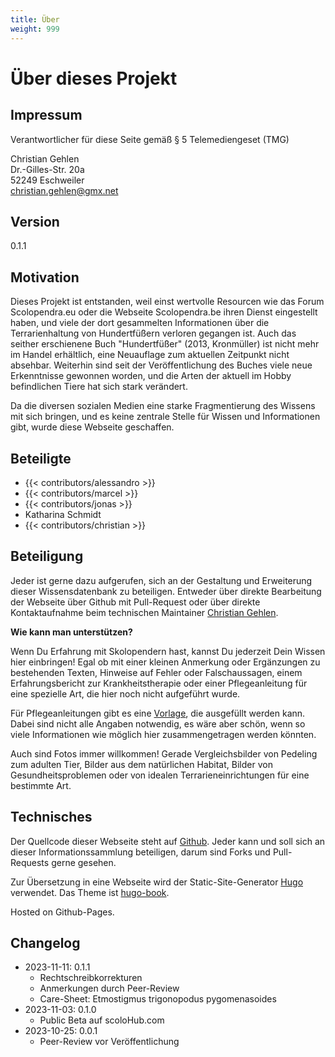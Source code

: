 ```yaml
---
title: Über
weight: 999
---
```


# Über dieses Projekt

## Impressum

Verantwortlicher für diese Seite gemäß § 5 Telemediengeset (TMG)

Christian Gehlen  
Dr.-Gilles-Str. 20a  
52249 Eschweiler  
[christian.gehlen@gmx.net](mailto:christian.gehlen@gmx.net)

## Version

0.1.1

## Motivation

Dieses Projekt ist entstanden, weil einst wertvolle Resourcen wie das Forum Scolopendra.eu oder die Webseite Scolopendra.be ihren Dienst eingestellt haben, und viele der dort gesammelten Informationen über die Terrarienhaltung von Hundertfüßern verloren gegangen ist. Auch das seither erschienene Buch "Hundertfüßer" (2013, Kronmüller) ist nicht mehr im Handel erhältlich, eine Neuauflage zum aktuellen Zeitpunkt nicht absehbar. Weiterhin sind seit der Veröffentlichung des Buches viele neue Erkenntnisse gewonnen worden, und die Arten der aktuell im Hobby befindlichen Tiere hat sich stark verändert.  

Da die diversen sozialen Medien eine starke Fragmentierung des Wissens mit sich bringen, und es keine zentrale Stelle für Wissen und Informationen gibt, wurde diese Webseite geschaffen.

## Beteiligte

- {{< contributors/alessandro >}}
- {{< contributors/marcel >}}
- {{< contributors/jonas >}}
- Katharina Schmidt
- {{< contributors/christian >}}
<!--- Marcel Kettermann -->

## Beteiligung

Jeder ist gerne dazu aufgerufen, sich an der Gestaltung und Erweiterung dieser Wissensdatenbank zu beteiligen. Entweder über direkte Bearbeitung der Webseite über Github mit Pull-Request oder über direkte Kontaktaufnahme beim technischen Maintainer [Christian Gehlen](mailto:christian.gehlen@gmx.net).

**Wie kann man unterstützen?**

Wenn Du Erfahrung mit Skolopendern hast, kannst Du jederzeit Dein Wissen hier einbringen! Egal ob mit einer kleinen Anmerkung oder Ergänzungen zu bestehenden Texten, Hinweise auf Fehler oder Falschaussagen, einem Erfahrungsbericht zur Krankheitstherapie oder einer Pflegeanleitung für eine spezielle Art, die hier noch nicht aufgeführt wurde.

Für Pflegeanleitungen gibt es eine [Vorlage](/caresheets/template/), die ausgefüllt werden kann. Dabei sind nicht alle Angaben notwendig, es wäre aber schön, wenn so viele Informationen wie möglich hier zusammengetragen werden könnten.

Auch sind Fotos immer willkommen! Gerade Vergleichsbilder von Pedeling zum adulten Tier, Bilder aus dem natürlichen Habitat, Bilder von Gesundheitsproblemen oder von idealen Terrarieneinrichtungen für eine bestimmte Art.

## Technisches 

Der Quellcode dieser Webseite steht auf [Github](https://github.com/christhulhu/acab). Jeder kann und soll sich an dieser Informationssammlung beteiligen, darum sind Forks und Pull-Requests gerne gesehen.

Zur Übersetzung in eine Webseite wird der Static-Site-Generator [Hugo](https://gohugo.io) verwendet. Das Theme ist [hugo-book](https://github.com/alex-shpak/hugo-book).

Hosted on Github-Pages.

## Changelog

* 2023-11-11: 0.1.1
  * Rechtschreibkorrekturen
  * Anmerkungen durch Peer-Review
  * Care-Sheet: Etmostigmus trigonopodus pygomenasoides
* 2023-11-03: 0.1.0
  * Public Beta auf scoloHub.com
* 2023-10-25: 0.0.1
  * Peer-Review vor Veröffentlichung
